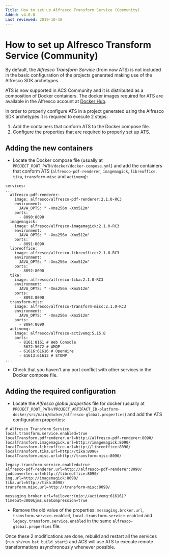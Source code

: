 ```yaml
---
Title: How to set up Alfresco Transform Service (Community)
Added: v4.0.0
Last reviewed: 2019-10-18
---
```

# How to set up Alfresco Transform Service (Community)

By default, the _Alfresco Transform Service_ (from now ATS) is not included in the basic configuration of the projects generated making use of the Alfresco 
SDK archetypes. 

ATS is now supported in ACS Community and it is distributed as a composition of Docker containers. The docker images required for ATS are available in the 
Alfresco account at [Docker Hub](https://hub.docker.com/u/alfresco/).

In order to properly configure ATS in a project generated using the Alfresco SDK archetypes it is required to execute 2 steps:
1. Add the containers that conform ATS to the Docker compose file.
2. Configure the properties that are required to properly set up ATS.

## Adding the new containers

* Locate the Docker compose file (usually at `PROJECT_ROOT_PATH/docker/docker-compose.yml`) and add the containers that conform ATS (`alfresco-pdf-renderer`, 
`imagemagick`, `libreoffice`, `tika`, `transform-misc` and `activemq`):

```
services:
...
  alfresco-pdf-renderer:
    image: alfresco/alfresco-pdf-renderer:2.1.0-RC3
    environment:
      JAVA_OPTS: " -Xms256m -Xmx512m"
    ports:
      - 8090:8090
  imagemagick:
    image: alfresco/alfresco-imagemagick:2.1.0-RC3
    environment:
      JAVA_OPTS: " -Xms256m -Xmx512m"
    ports:
      - 8091:8090
  libreoffice:
    image: alfresco/alfresco-libreoffice:2.1.0-RC3
    environment:
      JAVA_OPTS: " -Xms256m -Xmx512m"
    ports:
      - 8092:8090
  tika:
    image: alfresco/alfresco-tika:2.1.0-RC3
    environment:
      JAVA_OPTS: " -Xms256m -Xmx512m"
    ports:
      - 8093:8090
  transform-misc:
    image: alfresco/alfresco-transform-misc:2.1.0-RC3
    environment:
      JAVA_OPTS: " -Xms256m -Xmx512m"
    ports:
      - 8094:8090    
  activemq:
    image: alfresco/alfresco-activemq:5.15.8
    ports:
      - 8161:8161 # Web Console
      - 5672:5672 # AMQP
      - 61616:61616 # OpenWire
      - 61613:61613 # STOMP
...
```

* Check that you haven't any port conflict with other services in the Docker compose file.

## Adding the required configuration

* Locate the _Alfresco global properties_ file for docker (usually at `PROJECT_ROOT_PATH/PROJECT_ARTIFACT_ID-platform-docker/src/main/docker/alfresco-global.properties`) 
and add the ATS configuration properties:

```
# Alfresco Transform Service
local.transform.service.enabled=true
localTransform.pdfrenderer.url=http://alfresco-pdf-renderer:8090/
localTransform.imagemagick.url=http://imagemagick:8090/
localTransform.libreoffice.url=http://libreoffice:8090/
localTransform.tika.url=http://tika:8090/
localTransform.misc.url=http://transform-misc:8090/

legacy.transform.service.enabled=true
alfresco-pdf-renderer.url=http://alfresco-pdf-renderer:8090/
jodconverter.url=http://libreoffice:8090/
img.url=http://imagemagick:8090/
tika.url=http://tika:8090/
transform.misc.url=http://transform-misc:8090/

messaging.broker.url=failover:(nio://activemq:61616)?timeout=3000&jms.useCompression=true
```

* Remove the old value of the properties: `messaging.broker.url`, `transform.service.enabled`, `local.transform.service.enabled` and 
`legacy.transform.service.enabled` in the same `alfresco-global.properties` file.

Once these 2 modifications are done, rebuild and restart all the services (`run.sh/run.bat build_start`) and ACS will use ATS to execute remote transformations 
asynchronously whenever possible.
